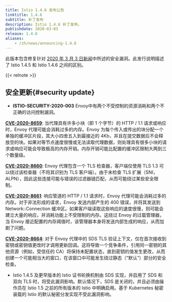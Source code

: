 ```yaml
---
title: Istio 1.4.6 发布公告
linktitle: 1.4.6
subtitle: 补丁发布
description: Istio 1.4.6 补丁发布。
publishdate: 2020-03-03
release: 1.4.6
aliases:
    - /zh/news/announcing-1.4.6
---
```


此版本包含修复针对 [2020 年 3 月 3 日新闻](/zh/news/security/istio-security-2020-003)中所述的安全漏洞。此发行说明描述了 Istio 1.4.5 和 Istio 1.4.6 之间的区别。

{{< relnote >}}

## 安全更新{#security update}

- **ISTIO-SECURITY-2020-003** Envoy中有两个不受控制的资源消耗和两个不正确的访问控制漏洞。

__[CVE-2020-8659](https://cve.mitre.org/cgi-bin/cvename.cgi?name=CVE-2020-8659)__: 当代理具有许多小块（即 1 个字节）的 HTTP / 1.1 请求或响应时，Envoy 代理可能会消耗过多的内存。Envoy 为每个传入或传出的块分配一个单独的缓冲区片段，其大小四舍五入到最接近的 4Kb，并且在提交数据后不会释放空的块。如果对等节点速度很慢或无法读取代理数据，则处理具有很多小块的请求或响应可能会导致极高的内存开销。内存开销可能比配置的缓冲区限制大两到三个数量级。

__[CVE-2020-8660](https://cve.mitre.org/cgi-bin/cvename.cgi?name=CVE-2020-8660)__: Envoy 代理包含一个 TLS 检查器，客户端仅使用 TLS 1.3 可以绕过该检查器（不将其识别为 TLS 客户端）。由于未检查 TLS 扩展（SNI，ALPN），因此这些连接可能与错误的过滤器链匹配，从而可能绕过某些安全限制。

__[CVE-2020-8661](https://cve.mitre.org/cgi-bin/cvename.cgi?name=CVE-2020-8661)__: 响应管道的 HTTP / 1.1 请求时，Envoy 代理可能会消耗过多的内存。对于非法形成的请求，Envoy 发送内部产生的 400 错误，并将其发送到 Network::Connection 缓冲区。如果客户端读取这些响应的速度很慢，则可能会建立大量的响应，并消耗功能上不受限制的内存。这绕过 Envoy 的过载管理器，当 Envoy 接近配置的内存阈值时，该管理器本身将发送内部生成的响应，从而加剧了问题。

__[CVE-2020-8664](https://cve.mitre.org/cgi-bin/cvename.cgi?name=CVE-2020-8664)__: 对于 Envoy 代理中的 SDS TLS 验证上下文，仅在首次接收到密钥或密钥值更改时才调用更新回调。这将导致一个竞争条件，引用同一密钥的其他资源（例如，受信任的 CA）将保持未配置状态，直到密钥的值发生更改，从而创建一个可能相当大的窗口，在该窗口中可能发生绕过静态（“默认”）部分的安全检查。

- Istio 1.4.5 及更早版本的 Istio 证书轮换机制由 SDS 实现，并启用了 SDS 和双向 TLS 时，将受此漏洞影响。默认情况下，SDS 是关闭的，并且必须由操作员在 Istio 1.5 之前的所有版本的 Istio 中明确启用。基于 Kubernetes 秘密装载的 Istio 的默认秘密分发实现不受此漏洞影响。
